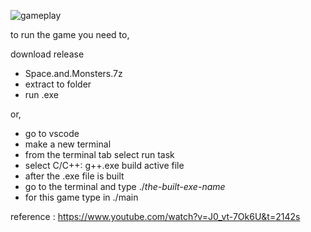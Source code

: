 ![gameplay](https://giphy.com/gifs/c6BoGIknx1qj0V6N9l)




to run the game you need to,

download release
  - Space.and.Monsters.7z
  - extract to folder
  - run .exe

or,

- go to vscode
- make a new terminal
- from the terminal tab select run task
- select C/C++: g++.exe build active file
- after the .exe file is built
- go to the terminal and type ./*the-built-exe-name*
- for this game type in ./main

reference :
https://www.youtube.com/watch?v=J0_vt-7Ok6U&t=2142s
